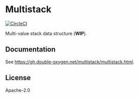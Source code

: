 # Multistack

[![CircleCI](https://dl.circleci.com/status-badge/img/gh/Double-oxygeN/multistack/tree/master.svg?style=svg)](https://dl.circleci.com/status-badge/redirect/gh/Double-oxygeN/multistack/tree/master)

Multi-value stack data structure (**WIP**).

## Documentation

See https://gh.double-oxygen.net/multistack/multistack.html.

## License

Apache-2.0
